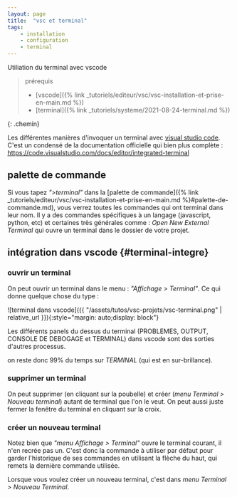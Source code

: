 ```yaml
---
layout: page
title:  "vsc et terminal"
tags: 
    - installation 
    - configuration
    - terminal
---
```


Utiliation du terminal avec vscode

<!--more-->

> prérequis
>
>* [vscode]({% link _tutoriels/editeur/vsc/vsc-installation-et-prise-en-main.md %})
>* [terminal]({% link _tutoriels/systeme/2021-08-24-terminal.md %})
>
{: .chemin}

Les différentes manières d'invoquer un terminal avec  [visual studio code](https://code.visualstudio.com/). C'est un condensé de la documentation officielle qui bien plus complète : <https://code.visualstudio.com/docs/editor/integrated-terminal>

<!--more-->

## palette de commande

Si vous tapez *">terminal"* dans la [palette de commande]({% link _tutoriels/editeur/vsc/vsc-installation-et-prise-en-main.md %}#palette-de-commande.md), vous verrez toutes les commandes qui ont terminal dans leur nom. Il y a des commandes spécifiques à un langage (javascript, python, etc) et certaines très générales comme : *Open New External Terminal* qui ouvre un terminal dans le dossier de votre projet.

## intégration dans vscode {#terminal-integre}

### ouvrir un terminal

On peut ouvrir un terminal dans le menu : *"Affichage > Terminal"*. Ce qui donne quelque chose du type :

![terminal dans vscode]({{ "/assets/tutos/vsc-projets/vsc-terminal.png" | relative_url }}){:style="margin: auto;display: block"}

Les différents panels du dessus du terminal (PROBLEMES, OUTPUT, CONSOLE DE DEBOGAGE et TERMINAL) dans vscode sont des sorties d'autres processus.

on reste donc 99% du temps sur *TERMINAL* (qui est en sur-brillance).

### supprimer un terminal

On peut supprimer (en cliquant sur la poubelle) et créer (*menu Terminal > Nouveau terminal*) autant de terminal que l'on le veut. On peut aussi juste fermer la fenêtre du terminal en cliquant sur la croix.

### créer un nouveau terminal

Notez bien que *"menu Affichage > Terminal"* ouvre le terminal courant, il n'en recrée pas un. C'est donc la commande à utiliser par défaut pour garder l'historique de ses commandes en utilisant la flèche du haut, qui remets la dernière commande utilisée.

Lorsque vous voulez créer un nouveau terminal, c'est dans *menu Terminal > Nouveau Terminal*.
